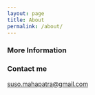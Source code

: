 ```yaml
---
layout: page
title: About
permalink: /about/
---
```


<Building>

### More Information

<Building>

### Contact me

[suso.mahapatra@gmail.com](mailto:suso.mahapatra@gmail.com)

